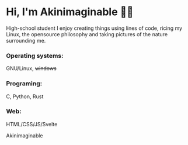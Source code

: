 # Hi, I'm Akinimaginable 🍂🍁

High-school student
I enjoy creating things using lines of code, ricing my Linux, the opensource philosophy and taking pictures of the nature surrounding me.

### Operating systems:
GNU/Linux, ~~windows~~

### Programing:
C, Python, Rust

### Web:
HTML/CSS/JS/Svelte

Akinimaginable
